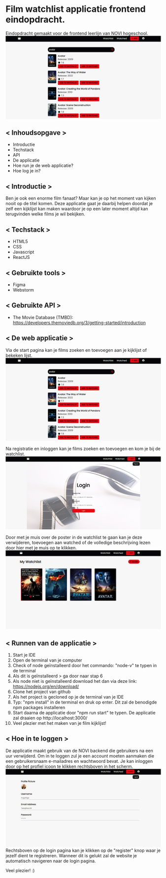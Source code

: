 # Film watchlist applicatie frontend eindopdracht. 
Eindopdracht gemaakt voor de frontend leerlijn van NOVI hogeschool. 
![img.png](src/assets/images/img.png)

## < Inhoudsopgave >
- Introductie
- Techstack
- API
- De applicatie
- Hoe run je de web applicatie?
- Hoe log je in? 

## < Introductie >
Ben je ook een enorme film fanaat? Maar kan je op het moment van kijken nooit op de
titel komen. Deze applicatie gaat je daarbij helpen doordat je zelf een kijklijst
kan maken waardoor je op een later moment altijd kan terugvinden welke films je wil
bekijken.

## < Techstack >
- HTML5
- CSS
- Javascript
- ReactJS

## < Gebruikte tools >
- Figma
- Webstorm

## < Gebruikte API >
- The Movie Database (TMBD): https://developers.themoviedb.org/3/getting-started/introduction

## < De web applicatie >
Via de start pagina kan je films zoeken en toevoegen aan je kijklijst of bekeken lijst.
![img.png](src/assets/images/img.png)

Na registratie en inloggen kan je films zoeken en toevoegen en kom je bij de watchlist.
![img_1.png](src/assets/images/img_1.png)

Door met je muis over de poster in de watchlist te gaan kan je deze verwijderen, toevoegen aan watched of de volledige beschrijving lezen door hier met je muis op te klikken. 
![img_4.png](src/assets/images/img_4.png)

## < Runnen van de applicatie >
1. Start je IDE
2. Open de terminal van je computer
3. Check of node geïnstalleerd door het commando: "node-v" te typen in de terminal
4. Als dit is geïnstalleerd > ga door naar stap 6
5. Als node niet is geïnstalleerd download het dan via deze link: https://nodejs.org/en/download/
6. Clone het project van github
7. Als het project is gecloned op je de terminal van je IDE
8. Typ: "npm install" in de terminal en druk op enter. Dit zal de benodigde npm packages installeren
9. Start daarna de applicatie door "npm run start" te typen. De applicatie zal draaien op http://localhost:3000/
10. Veel plezier met het maken van je film kijklijst! 

## < Hoe in te loggen >
De applicatie maakt gebruik van de NOVI backend die gebruikers na een uur verwijderd. Om in te loggen zul je een account moeten aanmaken die een gebruikersnaam e-mailadres en wachtwoord bevat. 
Je kan inloggen door op het profiel icoon te klikken rechtsboven in het scherm. 
![img_5.png](src/assets/images/img_5.png)
Rechtsboven op de login pagina kan je klikken op de "register" knop waar je jezelf dient te registreren. Wanneer dit is gelukt zal de website je automatisch navigeren naar de login pagina. 

Veel plezier! :) 

